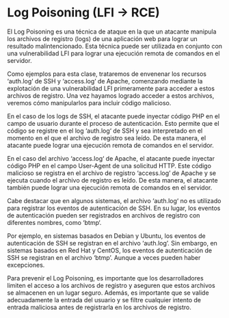 # Log Poisoning (LFI -> RCE)

El Log Poisoning es una técnica de ataque en la que un atacante manipula los archivos de registro (logs) de una aplicación web para lograr un resultado malintencionado. Esta técnica puede ser utilizada en conjunto con una vulnerabilidad LFI para lograr una ejecución remota de comandos en el servidor.

Como ejemplos para esta clase, trataremos de envenenar los recursos ‘auth.log‘ de SSH y ‘access.log‘ de Apache, comenzando mediante la explotación de una vulnerabilidad LFI primeramente para acceder a estos archivos de registro. Una vez hayamos logrado acceder a estos archivos, veremos cómo manipularlos para incluir código malicioso.

En el caso de los logs de SSH, el atacante puede inyectar código PHP en el campo de usuario durante el proceso de autenticación. Esto permite que el código se registre en el log ‘auth.log‘ de SSH y sea interpretado en el momento en el que el archivo de registro sea leído. De esta manera, el atacante puede lograr una ejecución remota de comandos en el servidor.

En el caso del archivo ‘access.log‘ de Apache, el atacante puede inyectar código PHP en el campo User-Agent de una solicitud HTTP. Este código malicioso se registra en el archivo de registro ‘access.log’ de Apache y se ejecuta cuando el archivo de registro es leído. De esta manera, el atacante también puede lograr una ejecución remota de comandos en el servidor.

Cabe destacar que en algunos sistemas, el archivo ‘auth.log‘ no es utilizado para registrar los eventos de autenticación de SSH. En su lugar, los eventos de autenticación pueden ser registrados en archivos de registro con diferentes nombres, como ‘btmp‘.

Por ejemplo, en sistemas basados en Debian y Ubuntu, los eventos de autenticación de SSH se registran en el archivo ‘auth.log’. Sin embargo, en sistemas basados en Red Hat y CentOS, los eventos de autenticación de SSH se registran en el archivo ‘btmp’. Aunque a veces pueden haber excepciones.

Para prevenir el Log Poisoning, es importante que los desarrolladores limiten el acceso a los archivos de registro y aseguren que estos archivos se almacenen en un lugar seguro. Además, es importante que se valide adecuadamente la entrada del usuario y se filtre cualquier intento de entrada maliciosa antes de registrarla en los archivos de registro.

